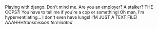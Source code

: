 Playing with django. Don't mind me.
Are you an employer? A stalker? THE COPS?! You have to tell me if you're a cop or something! Oh man, I'm hyperventilating... I don't even have lungs! I'M JUST A TEXT FILE! AAAHHH*transmission terminated*
